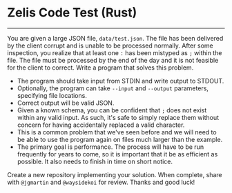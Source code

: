 # Zelis Code Test (Rust)
---
You are given a large JSON file, ````data/test.json````. The file has been delivered by the client corrupt and is unable to be processed normally. After some inspection, you realize that at least one ````:```` has been mistyped as ````;```` within the file. The file must be processed by the end of the day and it is not feasible for the client to correct. Write a program that solves this problem.

- The program should take input from STDIN and write output to STDOUT.
- Optionally, the program can take ````--input```` and ````--output```` parameters, specifying file locations.
- Correct output will be valid JSON.
- Given a known schema, you can be confident that ````;```` does not exist within any valid input. As such, it's safe to simply replace them without concern for having accidentally replaced a valid character.
- This is a common problem that we've seen before and we will need to be able to use the program again on files much larger than the example.
- The primary goal is performance. The process will have to be run frequently for years to come, so it is important that it be as efficient as possible. It also needs to finish in time on short notice.

Create a new repository implementing your solution. When complete, share with ````@jgmartin```` and ````@waysidekoi```` for review. Thanks and good luck!
